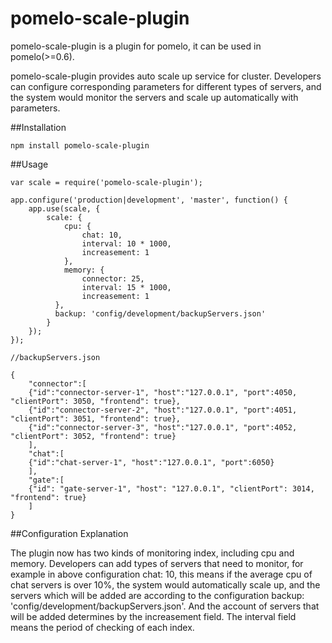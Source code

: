 pomelo-scale-plugin
====================

pomelo-scale-plugin is a plugin for pomelo, it can be used in pomelo(>=0.6).

pomelo-scale-plugin provides auto scale up service for cluster. Developers can configure corresponding parameters for different types of servers, and the system would monitor the servers and scale up automatically with parameters.

##Installation

```
npm install pomelo-scale-plugin
```

##Usage

```
var scale = require('pomelo-scale-plugin');

app.configure('production|development', 'master', function() {
	app.use(scale, {
		scale: {
			cpu: {
				chat: 10,
				interval: 10 * 1000,
				increasement: 1
			},
			memory: {
				connector: 25,
				interval: 15 * 1000,
				increasement: 1
		  },
		  backup: 'config/development/backupServers.json'
		}
	});
});

```


```
//backupServers.json

{
	"connector":[
	{"id":"connector-server-1", "host":"127.0.0.1", "port":4050, "clientPort": 3050, "frontend": true},
	{"id":"connector-server-2", "host":"127.0.0.1", "port":4051, "clientPort": 3051, "frontend": true},
	{"id":"connector-server-3", "host":"127.0.0.1", "port":4052, "clientPort": 3052, "frontend": true}
	],
	"chat":[
	{"id":"chat-server-1", "host":"127.0.0.1", "port":6050}
	],
	"gate":[
	{"id": "gate-server-1", "host": "127.0.0.1", "clientPort": 3014, "frontend": true}
	]
}

```

##Configuration Explanation

The plugin now has two kinds of monitoring index, including cpu and memory. Developers can add types of servers that need to monitor, for example in above configuration chat: 10, this means if the average cpu of chat servers is over 10%, the system would automatically scale up, and the servers which will be added are according to the configuration backup: 'config/development/backupServers.json'. And the account of servers that will be added determines by the increasement field. The interval field means the period of checking of each index.